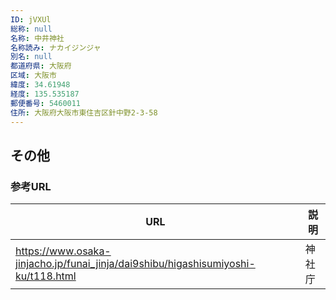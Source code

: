 ```yaml
---
ID: jVXUl
総称: null
名称: 中井神社
名称読み: ナカイジンジャ
別名: null
都道府県: 大阪府
区域: 大阪市
緯度: 34.61948
経度: 135.535187
郵便番号: 5460011
住所: 大阪府大阪市東住吉区針中野2-3-58
---
```


## その他

### 参考URL

| URL                                                                               | 説明   |
| --------------------------------------------------------------------------------- | ------ |
| https://www.osaka-jinjacho.jp/funai_jinja/dai9shibu/higashisumiyoshi-ku/t118.html | 神社庁 |
